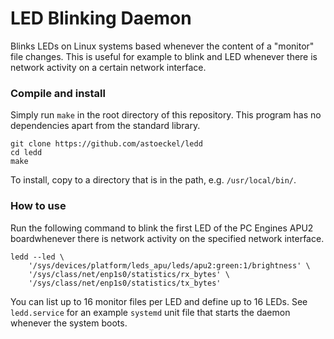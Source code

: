 # LED Blinking Daemon

Blinks LEDs on Linux systems based whenever the content of a "monitor" file changes. This is useful for example to blink and LED whenever there is network activity on a certain network interface.

### Compile and install

Simply run `make` in the root directory of this repository. This program has no dependencies apart from the standard library.

```
git clone https://github.com/astoeckel/ledd
cd ledd
make
```

To install, copy to a directory that is in the path, e.g. `/usr/local/bin/`.

### How to use

Run the following command to blink the first LED of the PC Engines APU2 boardwhenever there is network activity on the specified network interface.

```
ledd --led \
	'/sys/devices/platform/leds_apu/leds/apu2:green:1/brightness' \
	'/sys/class/net/enp1s0/statistics/rx_bytes' \
	'/sys/class/net/enp1s0/statistics/tx_bytes'
```

You can list up to 16 monitor files per LED and define up to 16 LEDs. See `ledd.service` for an example `systemd` unit file that starts the daemon whenever the system boots.
